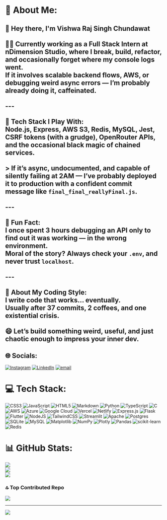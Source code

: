 # 💫 About Me:
## 👋 Hey there, I'm Vishwa Raj Singh Chundawat<br><br>🧑‍💻 Currently working as a **Full Stack Intern at nDimension Studio**, where I break, build, refactor, and occasionally forget where my console logs went.<br>If it involves scalable backend flows, AWS, or debugging weird async errors — I’m probably already doing it, caffeinated.<br><br>---<br><br>🧪 **Tech Stack I Play With:**<br>Node.js, Express, AWS S3, Redis, MySQL, Jest, CSRF tokens (with a grudge), OpenRouter APIs, and the occasional black magic of chained services.<br><br>> If it’s async, undocumented, and capable of silently failing at 2AM — I’ve probably deployed it to production with a confident commit message like `final_final_reallyFinal.js`.<br><br>---<br><br>🎯 **Fun Fact:**<br>I once spent 3 hours debugging an API only to find out it was working — in the wrong environment.<br>Moral of the story? Always check your `.env`, and never trust `localhost`.<br><br>---<br><br>💬 **About My Coding Style:**<br>I write code that works... eventually.<br>Usually after 37 commits, 2 coffees, and one existential crisis.<br><br>😄 **Let’s build something weird, useful, and just chaotic enough to impress your inner dev.**<br>


## 🌐 Socials:
[![Instagram](https://img.shields.io/badge/Instagram-%23E4405F.svg?logo=Instagram&logoColor=white)](https://instagram.com/vishwa_raj_08) [![LinkedIn](https://img.shields.io/badge/LinkedIn-%230077B5.svg?logo=linkedin&logoColor=white)](https://linkedin.com/in/https://www.linkedin.com/in/vishwaraj-singh-chundawat-9791b5376/) [![email](https://img.shields.io/badge/Email-D14836?logo=gmail&logoColor=white)](mailto:vishwarajchundawat008@gmail.com) 

# 💻 Tech Stack:
![CSS3](https://img.shields.io/badge/css3-%231572B6.svg?style=for-the-badge&logo=css3&logoColor=white) ![JavaScript](https://img.shields.io/badge/javascript-%23323330.svg?style=for-the-badge&logo=javascript&logoColor=%23F7DF1E) ![HTML5](https://img.shields.io/badge/html5-%23E34F26.svg?style=for-the-badge&logo=html5&logoColor=white) ![Markdown](https://img.shields.io/badge/markdown-%23000000.svg?style=for-the-badge&logo=markdown&logoColor=white) ![Python](https://img.shields.io/badge/python-3670A0?style=for-the-badge&logo=python&logoColor=ffdd54) ![TypeScript](https://img.shields.io/badge/typescript-%23007ACC.svg?style=for-the-badge&logo=typescript&logoColor=white) ![C](https://img.shields.io/badge/c-%2300599C.svg?style=for-the-badge&logo=c&logoColor=white) ![AWS](https://img.shields.io/badge/AWS-%23FF9900.svg?style=for-the-badge&logo=amazon-aws&logoColor=white) ![Azure](https://img.shields.io/badge/azure-%230072C6.svg?style=for-the-badge&logo=microsoftazure&logoColor=white) ![Google Cloud](https://img.shields.io/badge/GoogleCloud-%234285F4.svg?style=for-the-badge&logo=google-cloud&logoColor=white) ![Vercel](https://img.shields.io/badge/vercel-%23000000.svg?style=for-the-badge&logo=vercel&logoColor=white) ![Netlify](https://img.shields.io/badge/netlify-%23000000.svg?style=for-the-badge&logo=netlify&logoColor=#00C7B7) ![Express.js](https://img.shields.io/badge/express.js-%23404d59.svg?style=for-the-badge&logo=express&logoColor=%2361DAFB) ![Flask](https://img.shields.io/badge/flask-%23000.svg?style=for-the-badge&logo=flask&logoColor=white) ![Flutter](https://img.shields.io/badge/Flutter-%2302569B.svg?style=for-the-badge&logo=Flutter&logoColor=white) ![NodeJS](https://img.shields.io/badge/node.js-6DA55F?style=for-the-badge&logo=node.js&logoColor=white) ![TailwindCSS](https://img.shields.io/badge/tailwindcss-%2338B2AC.svg?style=for-the-badge&logo=tailwind-css&logoColor=white) ![Streamlit](https://img.shields.io/badge/Streamlit-%23FE4B4B.svg?style=for-the-badge&logo=streamlit&logoColor=white) ![Apache](https://img.shields.io/badge/apache-%23D42029.svg?style=for-the-badge&logo=apache&logoColor=white) ![Postgres](https://img.shields.io/badge/postgres-%23316192.svg?style=for-the-badge&logo=postgresql&logoColor=white) ![SQLite](https://img.shields.io/badge/sqlite-%2307405e.svg?style=for-the-badge&logo=sqlite&logoColor=white) ![MySQL](https://img.shields.io/badge/mysql-4479A1.svg?style=for-the-badge&logo=mysql&logoColor=white) ![Matplotlib](https://img.shields.io/badge/Matplotlib-%23ffffff.svg?style=for-the-badge&logo=Matplotlib&logoColor=black) ![NumPy](https://img.shields.io/badge/numpy-%23013243.svg?style=for-the-badge&logo=numpy&logoColor=white) ![Plotly](https://img.shields.io/badge/Plotly-%233F4F75.svg?style=for-the-badge&logo=plotly&logoColor=white) ![Pandas](https://img.shields.io/badge/pandas-%23150458.svg?style=for-the-badge&logo=pandas&logoColor=white) ![scikit-learn](https://img.shields.io/badge/scikit--learn-%23F7931E.svg?style=for-the-badge&logo=scikit-learn&logoColor=white) ![Redis](https://img.shields.io/badge/redis-%23DD0031.svg?style=for-the-badge&logo=redis&logoColor=white)
# 📊 GitHub Stats:
![](https://github-readme-stats.vercel.app/api?username=vishwaraj008&theme=radical&hide_border=false&include_all_commits=false&count_private=true)<br/>
![](https://nirzak-streak-stats.vercel.app/?user=vishwaraj008&theme=radical&hide_border=false)<br/>
![](https://github-readme-stats.vercel.app/api/top-langs/?username=vishwaraj008&theme=radical&hide_border=false&include_all_commits=false&count_private=true&layout=compact)

### 🔝 Top Contributed Repo
![](https://github-contributor-stats.vercel.app/api?username=vishwaraj008&limit=5&theme=radical&combine_all_yearly_contributions=true)

---
[![](https://visitcount.itsvg.in/api?id=vishwaraj008&icon=1&color=4)](https://visitcount.itsvg.in)

<!-- Proudly created with GPRM ( https://gprm.itsvg.in ) -->
